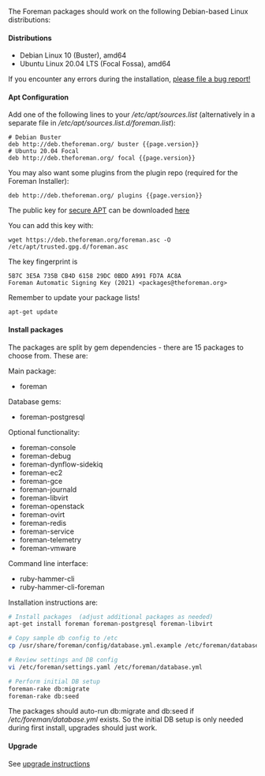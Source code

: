 
The Foreman packages should work on the following Debian-based Linux distributions:

#### Distributions

* Debian Linux 10 (Buster), amd64
* Ubuntu Linux 20.04 LTS (Focal Fossa), amd64

If you encounter any errors during the installation, [please file a bug report!](/contribute.html#Bugreporting)

#### Apt Configuration

Add one of the following lines to your */etc/apt/sources.list* (alternatively in a separate file in */etc/apt/sources.list.d/foreman.list*):

```
# Debian Buster
deb http://deb.theforeman.org/ buster {{page.version}}
# Ubuntu 20.04 Focal
deb http://deb.theforeman.org/ focal {{page.version}}
```

You may also want some plugins from the plugin repo (required for the Foreman Installer):
```
deb http://deb.theforeman.org/ plugins {{page.version}}
```

The public key for [secure APT](https://wiki.debian.org/SecureApt) can be downloaded [here](https://deb.theforeman.org/pubkey.gpg)

You can add this key with:
```
wget https://deb.theforeman.org/foreman.asc -O /etc/apt/trusted.gpg.d/foreman.asc
```

The key fingerprint is
```
5B7C 3E5A 735B CB4D 6158 29DC 0BDD A991 FD7A AC8A
Foreman Automatic Signing Key (2021) <packages@theforeman.org>
```

Remember to update your package lists!

```
apt-get update
```

#### Install packages

The packages are split by gem dependencies - there are 15 packages to choose from. These are:

Main package:

* foreman

Database gems:

* foreman-postgresql

Optional functionality:

* foreman-console
* foreman-debug
* foreman-dynflow-sidekiq
* foreman-ec2
* foreman-gce
* foreman-journald
* foreman-libvirt
* foreman-openstack
* foreman-ovirt
* foreman-redis
* foreman-service
* foreman-telemetry
* foreman-vmware

Command line interface:

* ruby-hammer-cli
* ruby-hammer-cli-foreman

Installation instructions are:

```bash
# Install packages  (adjust additional packages as needed)
apt-get install foreman foreman-postgresql foreman-libvirt

# Copy sample db config to /etc
cp /usr/share/foreman/config/database.yml.example /etc/foreman/database.yml

# Review settings and DB config
vi /etc/foreman/settings.yaml /etc/foreman/database.yml

# Perform initial DB setup
foreman-rake db:migrate
foreman-rake db:seed
```

The packages should auto-run db:migrate and db:seed if */etc/foreman/database.yml* exists. So the initial DB setup is only needed during first install, upgrades should just work.

#### Upgrade

See [upgrade instructions](manuals/{{page.version}}/index.html#3.6Upgrade)
